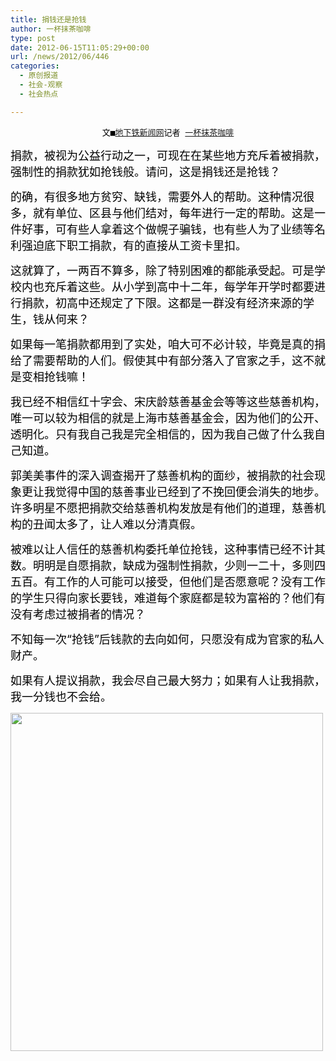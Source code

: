 ```yaml
---
title: 捐钱还是抢钱
author: 一杯抹茶咖啡
type: post
date: 2012-06-15T11:05:29+00:00
url: /news/2012/06/446
categories:
  - 原创报道
  - 社会-观察
  - 社会热点

---
```

<pre style="text-align: center;"><span style="color: #000000; font-size: medium;">文■<span style="color: #000000;"><a href="http://metronews.sinaapp.com/" target="_blank">地下铁新闻网</a></span>记者 <span style="color: #000000;"><a href="http://weibo.com/shanghaixingjing" target="_blank">一杯抹茶咖啡</a></span></span></pre>

<span style="color: #000000; font-size: large;">捐款，被视为公益行动之一，可现在在某些地方充斥着被捐款，强制性的捐款犹如抢钱般。请问，这是捐钱还是抢钱？</span>

<span style="color: #000000; font-size: large;">的确，有很多地方贫穷、缺钱，需要外人的帮助。这种情况很多，就有单位、区县与他们结对，每年进行一定的帮助。这是一件好事，可有些人拿着这个做幌子骗钱，也有些人为了业绩等名利强迫底下职工捐款，有的直接从工资卡里扣。</span>

<span style="color: #000000; font-size: large;">这就算了，一两百不算多，除了特别困难的都能承受起。可是学校内也充斥着这些。从小学到高中十二年，每学年开学时都要进行捐款，初高中还规定了下限。这都是一群没有经济来源的学生，钱从何来？</span>

<span style="color: #000000; font-size: large;">如果每一笔捐款都用到了实处，咱大可不必计较，毕竟是真的捐给了需要帮助的人们。假使其中有部分落入了官家之手，这不就是变相抢钱嘛！</span>

<span style="color: #000000; font-size: large;">我已经不相信红十字会、宋庆龄慈善基金会等等这些慈善机构，唯一可以较为相信的就是上海市慈善基金会，因为他们的公开、透明化。只有我自己我是完全相信的，因为我自己做了什么我自己知道。</span>

<span style="color: #000000; font-size: large;">郭美美事件的深入调查揭开了慈善机构的面纱，被捐款的社会现象更让我觉得中国的慈善事业已经到了不挽回便会消失的地步。许多明星不愿把捐款交给慈善机构发放是有他们的道理，慈善机构的丑闻太多了，让人难以分清真假。</span>

<span style="color: #000000; font-size: large;">被难以让人信任的慈善机构委托单位抢钱，这种事情已经不计其数。明明是自愿捐款，缺成为强制性捐款，少则一二十，多则四五百。有工作的人可能可以接受，但他们是否愿意呢？没有工作的学生只得向家长要钱，难道每个家庭都是较为富裕的？他们有没有考虑过被捐者的情况？</span>

<span style="color: #000000; font-size: large;">不知每一次“抢钱”后钱款的去向如何，只愿没有成为官家的私人财产。</span>

<span style="color: #000000; font-size: large;">如果有人提议捐款，我会尽自己最大努力；如果有人让我捐款，我一分钱也不会给。</span>

<span style="color: #000000; font-size: large;"><a href="http://metronews-wordpress.stor.sinaapp.com/uploads/2012/06/2008-05-15_15-49-53_副本.jpg"><img class="aligncenter size-full wp-image-447" title="2008-05-15_15-49-53_副本" src="http://metronews-wordpress.stor.sinaapp.com/uploads/2012/06/2008-05-15_15-49-53_副本.jpg" alt="" width="500" height="541" /></a></span>